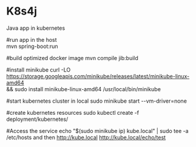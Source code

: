 # K8s4j
Java app in kubernetes

#run app in the host  
mvn spring-boot:run

#build optimized docker image
mvn compile jib:build

#install minikube
curl -LO https://storage.googleapis.com/minikube/releases/latest/minikube-linux-amd64 \
&& sudo install minikube-linux-amd64 /usr/local/bin/minikube

#start kubernetes cluster in local
sudo minikube start --vm-driver=none

#create kubernetes resources
sudo kubectl create -f deployment/kubernetes/

#Access the service
echo "$(sudo minikube ip) kube.local" | sudo tee -a /etc/hosts
and then
http://kube.local
http://kube.local/echo/test

